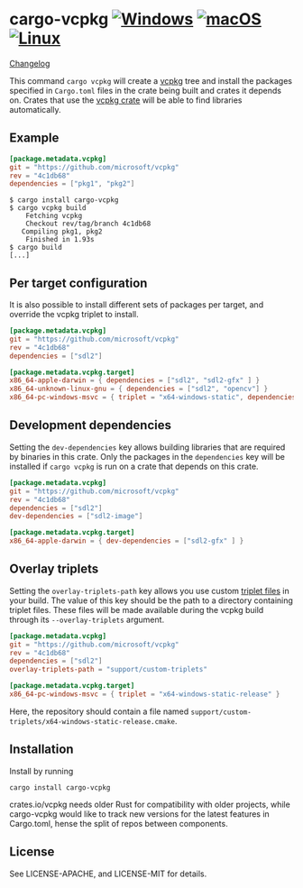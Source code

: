 # cargo-vcpkg [![Windows](https://github.com/mcgoo/vcpkg-rs/workflows/Windows/badge.svg?branch=master)](https://github.com/mcgoo/vcpkg-rs/actions?query=workflow%3AWindows) [![macOS](https://github.com/mcgoo/vcpkg-rs/workflows/macOS/badge.svg?branch=master)](https://github.com/mcgoo/vcpkg-rs/actions?query=workflow%3AmacOS) [![Linux](https://github.com/mcgoo/vcpkg-rs/workflows/Linux/badge.svg?branch=master)](https://github.com/mcgoo/vcpkg-rs/actions?query=workflow%3ALinux)

[Changelog](https://github.com/mcgoo/cargo-vcpkg/blob/master/CHANGELOG.md)

This command `cargo vcpkg` will create a [vcpkg](https://github.com/microsoft/vcpkg) tree and install the packages specified in `Cargo.toml` files in the crate being built and crates it depends on. Crates that use the [vcpkg crate](https://crates.io/crates/vcpkg) will be able to find libraries automatically.

## Example

```toml
[package.metadata.vcpkg]
git = "https://github.com/microsoft/vcpkg"
rev = "4c1db68"
dependencies = ["pkg1", "pkg2"]
```

```
$ cargo install cargo-vcpkg
$ cargo vcpkg build
    Fetching vcpkg
    Checkout rev/tag/branch 4c1db68
   Compiling pkg1, pkg2
    Finished in 1.93s
$ cargo build
[...]
```

## Per target configuration

It is also possible to install different sets of packages per target, and override the vcpkg triplet to install.

```toml
[package.metadata.vcpkg]
git = "https://github.com/microsoft/vcpkg"
rev = "4c1db68"
dependencies = ["sdl2"]

[package.metadata.vcpkg.target]
x86_64-apple-darwin = { dependencies = ["sdl2", "sdl2-gfx" ] }
x86_64-unknown-linux-gnu = { dependencies = ["sdl2", "opencv"] }
x86_64-pc-windows-msvc = { triplet = "x64-windows-static", dependencies = ["sdl2", "zeromq"] }
```

## Development dependencies

Setting the `dev-dependencies` key allows building libraries that are required by binaries in this crate. Only the packages in the `dependencies` key will be installed if `cargo vcpkg` is run on a crate that depends on this crate.

```toml
[package.metadata.vcpkg]
git = "https://github.com/microsoft/vcpkg"
rev = "4c1db68"
dependencies = ["sdl2"]
dev-dependencies = ["sdl2-image"]

[package.metadata.vcpkg.target]
x86_64-apple-darwin = { dev-dependencies = ["sdl2-gfx" ] }
```

## Overlay triplets

Setting the `overlay-triplets-path` key allows you use custom [triplet files] in
your build. The value of this key should be the path to a directory containing
triplet files. These files will be made available during the vcpkg build through
its `--overlay-triplets` argument.

[triplet files]: https://vcpkg.readthedocs.io/en/latest/users/triplets/

```toml
[package.metadata.vcpkg]
git = "https://github.com/microsoft/vcpkg"
rev = "4c1db68"
dependencies = ["sdl2"]
overlay-triplets-path = "support/custom-triplets"

[package.metadata.vcpkg.target]
x86_64-pc-windows-msvc = { triplet = "x64-windows-static-release" }
```

Here, the repository should contain a file named
`support/custom-triplets/x64-windows-static-release.cmake`.

## Installation

Install by running

```
cargo install cargo-vcpkg
```
crates.io/vcpkg needs older Rust for compatibility with older projects, while cargo-vcpkg would like to track new versions for the latest features in Cargo.toml, hense the split of repos between components.

## License

See LICENSE-APACHE, and LICENSE-MIT for details.
